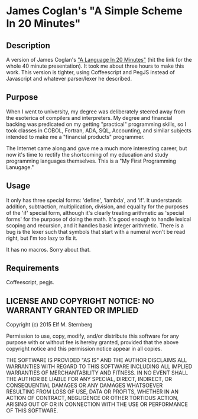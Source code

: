 # James Coglan's "A Simple Scheme In 20 Minutes"

## Description

A version of James Coglan's
["A Language In 20 Minutes"](https://www.youtube.com/watch?v=CqhL-BDT8lg)
(hit the link for the whole 40 minute presentation).  It took me about
three hours to make this work.  This version is tighter, using
Coffeescript and PegJS instead of Javascript
and whatever parser/lexer he described.  

## Purpose

When I went to university, my degree was deliberately steered away from
the esoterica of compilers and interpreters.  My degree and financial
backing was predicated on my getting "practical" programming skills, so
I took classes in COBOL, Fortran, ADA, SQL, Accounting, and similar
subjects intended to make me a "financial products" programmer.

The Internet came along and gave me a much more interesting career, but
now it's time to rectify the shortcoming of my education and study
programming languages themselves.  This is a "My First Programming
Lanugage."

## Usage

It only has three special forms: 'define', 'lambda', and 'if'.  It
understands addition, subtraction, multiplication, division, and
equality for the purposes of the 'if' special form, although it's
clearly treating arithmetic as 'special forms' for the purpose of doing
the math.  It's good enough to handle lexical scoping and recursion, and
it handles basic integer arithmetic.  There is a bug is the lexer such
that symbols that start with a numeral won't be read right, but I'm too
lazy to fix it.

It has no macros.  Sorry about that.

## Requirements

Coffeescript, pegjs.

## LICENSE AND COPYRIGHT NOTICE: NO WARRANTY GRANTED OR IMPLIED

Copyright (c) 2015 Elf M. Sternberg

Permission to use, copy, modify, and/or distribute this software for any
purpose with or without fee is hereby granted, provided that the above
copyright notice and this permission notice appear in all copies.

THE SOFTWARE IS PROVIDED "AS IS" AND THE AUTHOR DISCLAIMS ALL WARRANTIES
WITH REGARD TO THIS SOFTWARE INCLUDING ALL IMPLIED WARRANTIES OF
MERCHANTABILITY AND FITNESS. IN NO EVENT SHALL THE AUTHOR BE LIABLE FOR
ANY SPECIAL, DIRECT, INDIRECT, OR CONSEQUENTIAL DAMAGES OR ANY DAMAGES
WHATSOEVER RESULTING FROM LOSS OF USE, DATA OR PROFITS, WHETHER IN AN
ACTION OF CONTRACT, NEGLIGENCE OR OTHER TORTIOUS ACTION, ARISING OUT OF
OR IN CONNECTION WITH THE USE OR PERFORMANCE OF THIS SOFTWARE.

